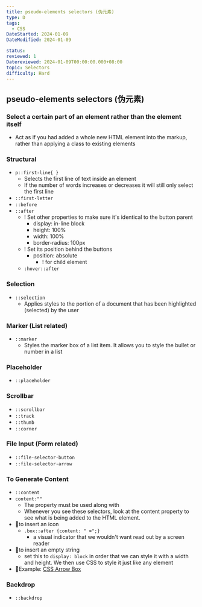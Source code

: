 ```yaml
---
title: pseudo-elements selectors (伪元素)
type: D
tags:
  - CSS
DateStarted: 2024-01-09
DateModified: 2024-01-09

status:
reviewed: 1
Datereviewed: 2024-01-09T00:00:00.000+08:00
topic: Selectors
difficulty: Hard
---
```


## pseudo-elements selectors (伪元素)

### Select **a certain part of an element** rather than the element itself

- Act as if you had added a whole new HTML element into the markup, rather than applying a class to existing elements

### Structural

- `p::first-line{ }`
  - Selects the first line of text inside an element
  - If the number of words increases or decreases it will still only select the first line
- `::first-letter`
- `::before`
- `::after`
  - ! Set other properties to make sure it's identical to the button parent
    - display: in-line block
    - height: 100%
    - width: 100%
    - border-radius: 100px
  - ! Set its position behind the buttons
    - position: absolute
      - ! for child element
  - `:hover::after`

### Selection

- `::selection`
  - Applies styles to the portion of a document that has been highlighted (selected) by the user

### Marker (List related)

- `::marker`
  - Styles the marker box of a list item. It allows you to style the bullet or number in a list

### Placeholder

- `::placeholder`

### Scrollbar

- `::scrollbar`
- `::track`
- `::thumb`
- `::corner`

### File Input (Form related)

- `::file-selector-button`
- `::file-selector-arrow`

### To Generate Content

- `::content`
- `content:""`
  - The property must be used along with
  - Whenever you see these selectors, look at the content property to see what is being added to the HTML element.
- 📌to insert an icon
  - `.box::after {content: " ➥";}`
    - a visual indicator that we wouldn't want read out by a screen reader
- 📌to insert an empty string
  - set this to `display: block` in order that we can style it with a width and height. We then use CSS to style it just like any element
- 📌Example: [CSS Arrow Box](https://cssarrowplease.com/)

### Backdrop

- `::backdrop`
